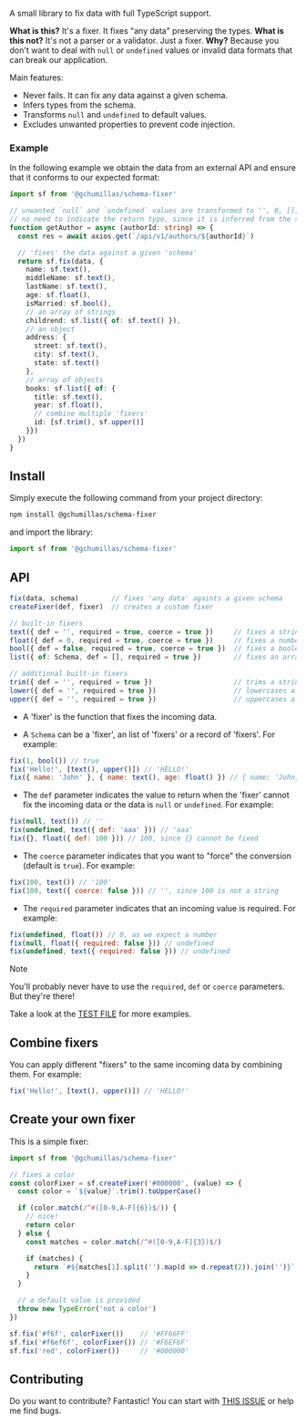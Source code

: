 A small library to fix data with full TypeScript support.

**What is this?** It's a fixer. It fixes "any data" preserving the types. **What is this not?** It's not a parser or a validator. Just a fixer. **Why?** Because you don't want to deal with `null` or `undefined` values ​​or invalid data formats that can break our application.

Main features:

- Never fails. It can fix any data against a given schema.
- Infers types from the schema.
- Transforms `null` and `undefined` ​​to default values.
- Excludes unwanted properties to prevent code injection.

### Example

In the following example we obtain the data from an external API and ensure that it conforms to our expected format:

```ts
import sf from '@gchumillas/schema-fixer'

// unwanted `null` and `undefined` values are transformed to '', 0, [], etc.
// no need to indicate the return type, since it is inferred from the schema
function getAuthor = async (authorId: string) => {
  const res = await axios.get(`/api/v1/authors/${authorId}`)

  // 'fixes' the data against a given 'schema'
  return sf.fix(data, {
    name: sf.text(),
    middleName: sf.text(),
    lastName: sf.text(),
    age: sf.float(),
    isMarried: sf.bool(),
    // an array of strings
    childrend: sf.list({ of: sf.text() }),
    // an object
    address: {
      street: sf.text(),
      city: sf.text(),
      state: sf.text()
    },
    // array of objects
    books: sf.list({ of: {
      title: sf.text(),
      year: sf.float(),
      // combine multiple 'fixers'
      id: [sf.trim(), sf.upper()]
    }})
  })
}
```

## Install

Simply execute the following command from your project directory:

```bash
npm install @gchumillas/schema-fixer
```

and import the library:

```js
import sf from '@gchumillas/schema-fixer'
```

## API

```js
fix(data, schema)        // fixes 'any data' againts a given schema
createFixer(def, fixer)  // creates a custom fixer

// built-in fixers
text({ def = '', required = true, coerce = true })     // fixes a string
float({ def = 0, required = true, coerce = true })     // fixes a number
bool({ def = false, required = true, coerce = true })  // fixes a boolean
list({ of: Schema, def = [], required = true })        // fixes an array

// additional built-in fixers
trim({ def = '', required = true })                    // trims a string
lower({ def = '', required = true })                   // lowercases a string
upper({ def = '', required = true })                   // uppercases a string
```

- A 'fixer' is the function that fixes the incoming data.

- A `Schema` can be a 'fixer', an list of 'fixers' or a record of 'fixers'. For example:

```js
fix(1, bool()) // true
fix('Hello!', [text(), upper()]) // 'HELLO!'
fix({ name: 'John' }, { name: text(), age: float() }) // { name: 'John, age: 0 }
```

- The `def` parameter indicates the value to return when the 'fixer' cannot fix the incoming data or the data is `null` or `undefined`. For example:

```js
fix(null, text()) // ''
fix(undefined, text({ def: 'aaa' })) // 'aaa'
fix({}, float({ def: 100 })) // 100, since {} cannot be fixed
```

- The `coerce` parameter indicates that you want to "force" the conversion (default is `true`). For example:

```js
fix(100, text()) // '100'
fix(100, text({ coerce: false })) // '', since 100 is not a string
```

- The `required` parameter indicates that an incoming value is required. For example:

```js
fix(undefined, float()) // 0, as we expect a number
fix(null, float({ required: false })) // undefined
fix(undefined, text({ required: false })) // undefined
```

> [!NOTE]
> You'll probably never have to use the `required`, `def` or `coerce` parameters. But they're there!

Take a look at the [TEST FILE](./src/index.test.ts) for more examples.

## Combine fixers

You can apply different "fixers" to the same incoming data by combining them. For example:

```js
fix('Hello!', [text(), upper()]) // 'HELLO!'
```

## Create your own fixer

This is a simple fixer:

```ts
import sf from '@gchumillas/schema-fixer'

// fixes a color
const colorFixer = sf.createFixer('#000000', (value) => {
  const color = `${value}`.trim().toUpperCase()

  if (color.match(/^#([0-9,A-F]{6})$/)) {
    // nice!
    return color
  } else {
    const matches = color.match(/^#([0-9,A-F]{3})$/)

    if (matches) {
      return `#${matches[1].split('').map(d => d.repeat(2)).join('')}`
    }
  }

  // a default value is provided
  throw new TypeError('not a color')
})

sf.fix('#f6f', colorFixer())    // '#FF66FF'
sf.fix('#f6ef6f', colorFixer()) // '#F6EF6F'
sf.fix('red', colorFixer())     // '#000000'
```

## Contributing

Do you want to contribute? Fantastic! You can start with [THIS ISSUE](https://github.com/gchumillas/schema-fixer/issues/10) or help me find bugs.
